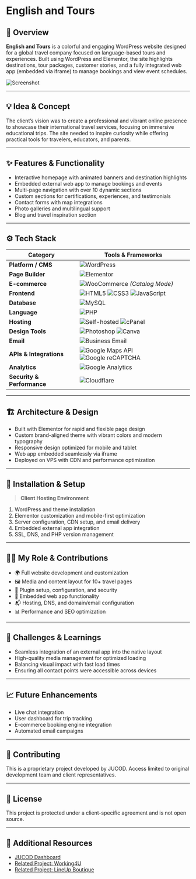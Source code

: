 # **English and Tours**  

## 🧭 Overview  
**English and Tours** is a colorful and engaging WordPress website designed for a global travel company focused on language-based tours and experiences. Built using WordPress and Elementor, the site highlights destinations, tour packages, customer stories, and a fully integrated web app (embedded via iframe) to manage bookings and view event schedules.

![Screenshot](./assets/english_and_tours_preview.png)

---

## 💡 Idea & Concept  
The client’s vision was to create a professional and vibrant online presence to showcase their international travel services, focusing on immersive educational trips. The site needed to inspire curiosity while offering practical tools for travelers, educators, and parents.

---

## ✨ Features & Functionality  
- Interactive homepage with animated banners and destination highlights  
- Embedded external web app to manage bookings and events  
- Multi-page navigation with over 10 dynamic sections  
- Custom sections for certifications, experiences, and testimonials  
- Contact forms with map integrations  
- Photo galleries and multilingual support  
- Blog and travel inspiration section  

---

## ⚙️ Tech Stack  
| **Category**           | **Tools & Frameworks** |
|------------------------|------------------------|
| **Platform / CMS**     | ![WordPress](https://img.shields.io/badge/WordPress-21759B?style=for-the-badge&logo=wordpress&logoColor=white) |
| **Page Builder**       | ![Elementor](https://img.shields.io/badge/Elementor-92003B?style=for-the-badge&logo=elementor&logoColor=white) |
| **E-commerce**         | ![WooCommerce](https://img.shields.io/badge/WooCommerce-96588A?style=for-the-badge&logo=woocommerce&logoColor=white) *(Catalog Mode)* |
| **Frontend**           | ![HTML5](https://img.shields.io/badge/HTML5-E34F26?style=for-the-badge&logo=html5&logoColor=white) ![CSS3](https://img.shields.io/badge/CSS3-1572B6?style=for-the-badge&logo=css3&logoColor=white) ![JavaScript](https://img.shields.io/badge/JavaScript-F7DF1E?style=for-the-badge&logo=javascript&logoColor=black) |
| **Database** | ![MySQL](https://img.shields.io/badge/MySQL-4479A1?style=for-the-badge&logo=mysql&logoColor=white) |
| **Language**           | ![PHP](https://img.shields.io/badge/PHP-777BB4?style=for-the-badge&logo=php&logoColor=white) |
| **Hosting**            | ![Self-hosted](https://img.shields.io/badge/Self--Hosted-000000?style=for-the-badge&logo=serverfault&logoColor=white) ![cPanel](https://img.shields.io/badge/cPanel-FF6C2C?style=for-the-badge&logo=cpanel&logoColor=white) |
| **Design Tools**       | ![Photoshop](https://img.shields.io/badge/Adobe%20Photoshop-31A8FF?style=for-the-badge&logo=adobephotoshop&logoColor=white) ![Canva](https://img.shields.io/badge/Canva-00C4CC?style=for-the-badge&logo=canva&logoColor=white) |
| **Email**              | ![Business Email](https://img.shields.io/badge/Business%20Email-0072C6?style=for-the-badge&logo=microsoftoutlook&logoColor=white) |
| **APIs & Integrations** | ![Google Maps API](https://img.shields.io/badge/Google%20Maps%20API-4285F4?style=for-the-badge&logo=googlemaps&logoColor=white) ![Google reCAPTCHA](https://img.shields.io/badge/Google%20reCAPTCHA-4285F4?style=for-the-badge&logo=google&logoColor=white) |
| **Analytics**          | ![Google Analytics](https://img.shields.io/badge/Analytics-e37400?logo=googleanalytics&logoColor=white&style=for-the-badge) |
| **Security & Performance** | ![Cloudflare](https://img.shields.io/badge/Cloudflare-F38020?logo=cloudflare&logoColor=white&style=for-the-badge) |

---

## 🏗 Architecture & Design  
- Built with Elementor for rapid and flexible page design  
- Custom brand-aligned theme with vibrant colors and modern typography  
- Responsive design optimized for mobile and tablet  
- Web app embedded seamlessly via iframe  
- Deployed on VPS with CDN and performance optimization  

---

## 🚀 Installation & Setup  
> **Client Hosting Environment**  
1. WordPress and theme installation  
2. Elementor customization and mobile-first optimization  
3. Server configuration, CDN setup, and email delivery  
4. Embedded external app integration  
5. SSL, DNS, and PHP version management  

---

## 🧑‍💻 My Role & Contributions  
- 🌍 Full website development and customization  
- 🖼️ Media and content layout for 10+ travel pages  
- 🔧 Plugin setup, configuration, and security  
- 🧩 Embedded web app functionality  
- 📬 Hosting, DNS, and domain/email configuration  
- 📊 Performance and SEO optimization  

---

## 🧗 Challenges & Learnings  
- Seamless integration of an external app into the native layout  
- High-quality media management for optimized loading  
- Balancing visual impact with fast load times  
- Ensuring all contact points were accessible across devices  

---

## 📈 Future Enhancements  
- Live chat integration  
- User dashboard for trip tracking  
- E-commerce booking engine integration  
- Automated email campaigns  

---

## 🤝 Contributing  
This is a proprietary project developed by JUCOD. Access limited to original development team and client representatives.

---

## 🪪 License  
This project is protected under a client-specific agreement and is not open source.

---

## 🔗 Additional Resources  
- [JUCOD Dashboard](../GitHubDashboard.md)  
- [Related Project: Working4U](../Working4U.md)  
- [Related Project: LineUp Boutique](../LineUpBoutique.md)
